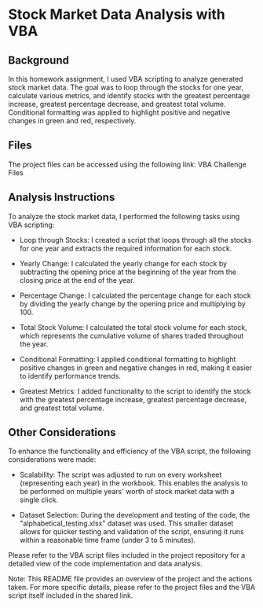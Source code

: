 # Stock Market Data Analysis with VBA

## Background
In this homework assignment, I used VBA scripting to analyze generated stock market data. The goal was to loop through the stocks for one year, calculate various metrics, and identify stocks with the greatest percentage increase, greatest percentage decrease, and greatest total volume. Conditional formatting was applied to highlight positive and negative changes in green and red, respectively.

## Files
The project files can be accessed using the following link: VBA Challenge Files

## Analysis Instructions
To analyze the stock market data, I performed the following tasks using VBA scripting:

* Loop through Stocks: I created a script that loops through all the stocks for one year and extracts the required information for each stock.

* Yearly Change: I calculated the yearly change for each stock by subtracting the opening price at the beginning of the year from the closing price at the end of the year.

* Percentage Change: I calculated the percentage change for each stock by dividing the yearly change by the opening price and multiplying by 100.

* Total Stock Volume: I calculated the total stock volume for each stock, which represents the cumulative volume of shares traded throughout the year.

* Conditional Formatting: I applied conditional formatting to highlight positive changes in green and negative changes in red, making it easier to identify performance trends.

* Greatest Metrics: I added functionality to the script to identify the stock with the greatest percentage increase, greatest percentage decrease, and greatest total volume.

## Other Considerations
To enhance the functionality and efficiency of the VBA script, the following considerations were made:

* Scalability: The script was adjusted to run on every worksheet (representing each year) in the workbook. This enables the analysis to be performed on multiple years' worth of stock market data with a single click.

* Dataset Selection: During the development and testing of the code, the "alphabetical_testing.xlsx" dataset was used. This smaller dataset allows for quicker testing and validation of the script, ensuring it runs within a reasonable time frame (under 3 to 5 minutes).

Please refer to the VBA script files included in the project repository for a detailed view of the code implementation and data analysis.

Note: This README file provides an overview of the project and the actions taken. For more specific details, please refer to the project files and the VBA script itself included in the shared link.
